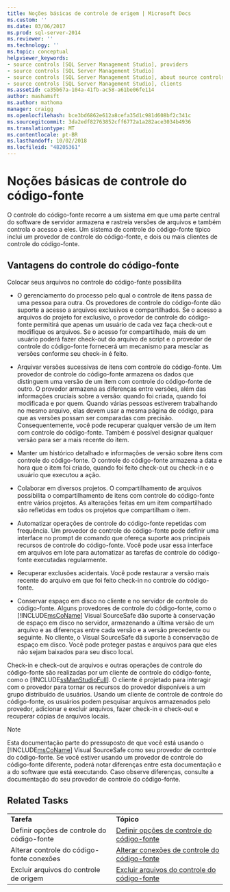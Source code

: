 ```yaml
---
title: Noções básicas de controle de origem | Microsoft Docs
ms.custom: ''
ms.date: 03/06/2017
ms.prod: sql-server-2014
ms.reviewer: ''
ms.technology: ''
ms.topic: conceptual
helpviewer_keywords:
- source controls [SQL Server Management Studio], providers
- source controls [SQL Server Management Studio]
- source controls [SQL Server Management Studio], about source controls
- source controls [SQL Server Management Studio], clients
ms.assetid: ca35b67a-104a-41fb-ac58-a61be06fe114
author: mashamsft
ms.author: mathoma
manager: craigg
ms.openlocfilehash: bce3bd6862e612a8cefa35d1c981d608bf2c341c
ms.sourcegitcommit: 3da2edf82763852cff6772a1a282ace3034b4936
ms.translationtype: MT
ms.contentlocale: pt-BR
ms.lasthandoff: 10/02/2018
ms.locfileid: "48205361"
---
```

# <a name="source-control-basics"></a>Noções básicas de controle do código-fonte
  O controle do código-fonte recorre a um sistema em que uma parte central do software de servidor armazena e rastreia versões de arquivos e também controla o acesso a eles. Um sistema de controle do código-fonte típico inclui um provedor de controle do código-fonte, e dois ou mais clientes de controle do código-fonte.  
  
## <a name="source-control-benefits"></a>Vantagens do controle do código-fonte  
 Colocar seus arquivos no controle do código-fonte possibilita  
  
-   O gerenciamento do processo pelo qual o controle de itens passa de uma pessoa para outra. Os provedores de controle do código-fonte dão suporte a acesso a arquivos exclusivos e compartilhados. Se o acesso a arquivos do projeto for exclusivo, o provedor de controle do código-fonte permitirá que apenas um usuário de cada vez faça check-out e modifique os arquivos. Se o acesso for compartilhado, mais de um usuário poderá fazer check-out do arquivo de script e o provedor de controle do código-fonte fornecerá um mecanismo para mesclar as versões conforme seu check-in é feito.  
  
-   Arquivar versões sucessivas de itens com controle do código-fonte. Um provedor de controle do código-fonte armazena os dados que distinguem uma versão de um item com controle do código-fonte de outro. O provedor armazena as diferenças entre versões, além das informações cruciais sobre a versão: quando foi criada, quando foi modificada e por quem. Quando várias pessoas estiverem trabalhando no mesmo arquivo, elas devem usar a mesma página de código, para que as versões possam ser comparadas com precisão. Consequentemente, você pode recuperar qualquer versão de um item com controle do código-fonte. Também é possível designar qualquer versão para ser a mais recente do item.  
  
-   Manter um histórico detalhado e informações de versão sobre itens com controle do código-fonte. O controle do código-fonte armazena a data e hora que o item foi criado, quando foi feito check-out ou check-in e o usuário que executou a ação.  
  
-   Colaborar em diversos projetos. O compartilhamento de arquivos possibilita o compartilhamento de itens com controle do código-fonte entre vários projetos. As alterações feitas em um item compartilhado são refletidas em todos os projetos que compartilham o item.  
  
-   Automatizar operações de controle do código-fonte repetidas com frequência. Um provedor de controle do código-fonte pode definir uma interface no prompt de comando que ofereça suporte aos principais recursos de controle do código-fonte. Você pode usar essa interface em arquivos em lote para automatizar as tarefas de controle do código-fonte executadas regularmente.  
  
-   Recuperar exclusões acidentais. Você pode restaurar a versão mais recente do arquivo em que foi feito check-in no controle do código-fonte.  
  
-   Conservar espaço em disco no cliente e no servidor de controle do código-fonte. Alguns provedores de controle do código-fonte, como o [!INCLUDE[msCoName](../includes/msconame-md.md)] Visual SourceSafe dão suporte à conservação de espaço em disco no servidor, armazenando a última versão de um arquivo e as diferenças entre cada versão e a versão precedente ou seguinte. No cliente, o Visual SourceSafe dá suporte à conservação de espaço em disco. Você pode proteger pastas e arquivos para que eles não sejam baixados para seu disco local.  
  
 Check-in e check-out de arquivos e outras operações de controle do código-fonte são realizadas por um cliente de controle do código-fonte, como o [!INCLUDE[ssManStudioFull](../includes/ssmanstudiofull-md.md)]. O cliente é projetado para interagir com o provedor para tornar os recursos do provedor disponíveis a um grupo distribuído de usuários. Usando um cliente de controle de controle do código-fonte, os usuários podem pesquisar arquivos armazenados pelo provedor, adicionar e excluir arquivos, fazer check-in e check-out e recuperar cópias de arquivos locais.  
  
> [!NOTE]  
>  Esta documentação parte do pressuposto de que você está usando o [!INCLUDE[msCoName](../includes/msconame-md.md)] Visual SourceSafe como seu provedor de controle do código-fonte. Se você estiver usando um provedor de controle do código-fonte diferente, poderá notar diferenças entre esta documentação e a do software que está executando. Caso observe diferenças, consulte a documentação do seu provedor de controle do código-fonte.  
  
## <a name="related-tasks"></a>Related Tasks  
  
|||  
|-|-|  
|**Tarefa**|**Tópico**|  
|Definir opções de controle do código-fonte|[Definir opções de controle do código-fonte](../../2014/database-engine/set-source-control-options.md)|  
|Alterar controle do código-fonte conexões|[Alterar conexões de controle do código-fonte](../../2014/database-engine/change-source-control-connections.md)|  
|Excluir arquivos do controle de origem|[Excluir arquivos do controle do código-fonte](../../2014/database-engine/exclude-files-from-source-control.md)|  
  
  

